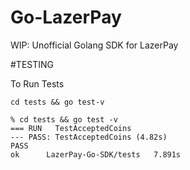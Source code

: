 # Go-LazerPay
WIP: Unofficial Golang SDK for LazerPay

#TESTING

To Run Tests

```cd tests && go test-v```


```
% cd tests && go test -v
=== RUN   TestAcceptedCoins
--- PASS: TestAcceptedCoins (4.82s)
PASS
ok      LazerPay-Go-SDK/tests   7.891s
```